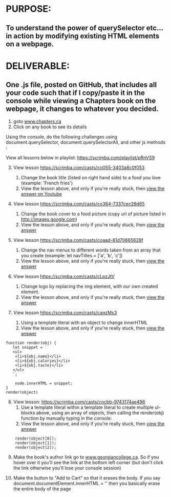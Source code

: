 # PURPOSE: 
## To understand the power of querySelector etc... in action by modifying existing HTML elements on a webpage.
# DELIVERABLE: 
## One .js file, posted on GitHub, that includes all your code such that if I copy/paste it in the console while viewing a Chapters book on the webpage, it changes to whatever you decided.

1. goto www.chapters.ca
1. Click on any book to see its details

Using the console, do the following challenges using document.querySelector, document.querySelectorAll, and other js methods :

View all lessons below in playlist: https://scrimba.com/playlist/pRnVS9

3. View lesson https://scrimba.com/casts/co055-3403a8c0f053 

	1. Change the book title (listed on right hand side) to a food you love (example: 'French fries')
	1. View the lesson above, and only if you're really stuck, then [view the answer on Youtube](https://youtu.be/sBbu1PqXsu8)

4. View lesson https://scrimba.com/casts/co364-7337cec28d65 

	1. Change the book cover to a food picture (copy url of picture listed in http://images.google.com)
	1. View the lesson above, and only if you're really stuck, then [view the answer](https://youtu.be/z3-Brkn48eg)

5. View lesson  https://scrimba.com/casts/coaad-81d70665628f
	1. Change the nav menus to different words taken from an array that you create (example: let navTitles = ['a', 'b', 'c'])
	1. View the lesson above, and only if you're really stuck, then [view the answer](https://youtu.be/XrJpRiJJjA4)

6. View lesson  https://scrimba.com/casts/cLpzJtV
	1. Change logo by replacing the img element, with our own created <img> element.
	1. View the lesson above, and only if you're really stuck, then [view the answer](https://youtu.be/nwvMb3_UbQU)

7. View lesson  https://scrimba.com/casts/caqzMs3
	1. Using a template literal with an object to change innerHTML
	1. View the lesson above, and only if you're really stuck, then [view the answer](https://youtu.be/AdN-27Gf1_E)
```
function render(obj) {
   let snippet = `
   <ul>
    <li>${obj.name}</li>
    <li>${obj.calories}</li>
    <li>${obj.taste}</li>
   </ul>
   `;

	node.innerHTML = snippet;
}
render(object)
```

8. View lesson: https://scrimba.com/casts/cocbb-9743174ae496
	1. Use a template literal within a template literal to create multiple ul-blocks above, using an array of objects, then calling the render(obj) function by manually typing in the console:
	1. View the lesson above, and only if you're really stuck, then [view the answer](https://youtu.be/AdN-27Gf1_E)
```
	render(object[0]);
	render(object[1]);
	render(object[2]);
```

9. Make the book's author link go to www.georgiancollege.ca.  So if you hover over it you'll see the link at the bottom left corner (but don't click the link otherwise you'll lose your console session)


10. Make the button to "Add to Cart" so that it erases the body.
If you say document.documentElement.innerHTML = '' then you basically erase the entire body of the page

